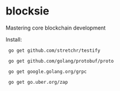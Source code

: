 # blocksie
Mastering core blockchain development

Install:

``` go get github.com/stretchr/testify```


``` go get github.com/golang/protobuf/proto```


``` go get google.golang.org/grpc```


``` go get go.uber.org/zap```

